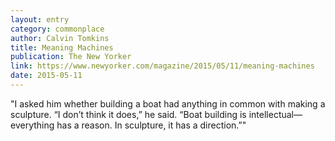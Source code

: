 ```yaml
---
layout: entry
category: commonplace
author: Calvin Tomkins
title: Meaning Machines
publication: The New Yorker
link: https://www.newyorker.com/magazine/2015/05/11/meaning-machines
date: 2015-05-11
---
```


"I asked him whether building a boat had anything in common with making a sculpture. “I don’t think it does,” he said. “Boat building is intellectual—everything has a reason. In sculpture, it has a direction.”"

